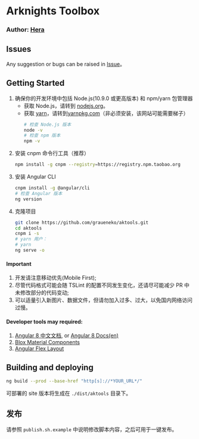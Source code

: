 # Arknights Toolbox

### Author: [Hera](https://github.com/heravynch)

## Issues

Any suggestion or bugs can be raised in [Issue](https://github.com/heravynch/arknights-toolbox/issues)。

## Getting Started

1. 确保你的开发环境中包括 Node.js(10.9.0 或更高版本) 和 npm/yarn 包管理器
    * 获取 Node.js，请转到 [nodejs.org](https://nodejs.org)。
    * 获取 [yarn](https://baike.baidu.com/item/yarn)，请转到[yarnpkg.com](https://yarnpkg.com/zh-Hans/docs/install#windows-stable)（非必须安装，该网站可能需要梯子）
        ```bash
        # 检查 Node.js 版本
        node -v
        # 检查 npm 版本
        npm -v
        ```
2. 安装 cnpm 命令行工具（推荐）
    ```bash
    npm install -g cnpm --registry=https://registry.npm.taobao.org
    ```
3. 安装 Angular CLI
    ```bash
    cnpm install -g @angular/cli
    # 检查 Angular 版本
    ng version
    ```
4. 克隆项目
    ```bash
    git clone https://github.com/graueneko/aktools.git
    cd aktools
    cnpm i -s
    # yarn 用户：
    # yarn
    ng serve -o
    ```


#### Important 

1. 开发请注意移动优先(Mobile First);
2. 尽管代码格式可能会随 TSLint 的配置不同发生变化，还请尽可能减少 PR 中未修改部分的代码变动;
3. 可以适量引入新图片、数据文件，但请勿加入过多、过大，以免国内网络访问过慢。

#### Developer tools may required:

1. [Angular 8 中文文档](https://angular.cn/docs), or [Angular 8 Docs(en)](https://angular.io/docs)
2. [Blox Material Components](https://blox.src.zone/material/components)
3. [Angular Flex Layout](https://github.com/angular/flex-layout)

## Building and deploying

```bash
ng build --prod --base-href "http[s]://*YOUR_URL*/"
```

可部署的 site 版本将生成在 `./dist/aktools` 目录下。

## 发布
请参照 `publish.sh.example` 中说明修改脚本内容，之后可用于一键发布。
